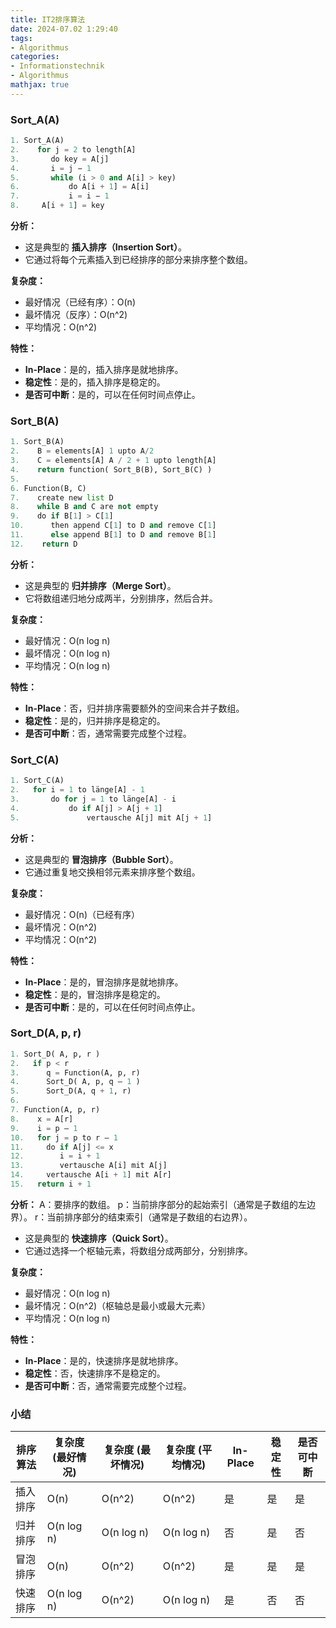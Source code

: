 ```yaml
---
title: IT2排序算法
date: 2024-07.02 1:29:40
tags:
- Algorithmus
categories:
- Informationstechnik
- Algorithmus
mathjax: true
---
```


### Sort_A(A)

```python
1. Sort_A(A)
2.    for j = 2 to length[A]
3.       do key = A[j]
4.       i = j − 1
5.       while (i > 0 and A[i] > key)
6.           do A[i + 1] = A[i]
7.           i = i − 1
8.     A[i + 1] = key
```

**分析：**
- 这是典型的 **插入排序（Insertion Sort）**。
- 它通过将每个元素插入到已经排序的部分来排序整个数组。

**复杂度：**
- 最好情况（已经有序）：O(n)
- 最坏情况（反序）：O(n^2)
- 平均情况：O(n^2)

**特性：**
- **In-Place**：是的，插入排序是就地排序。
- **稳定性**：是的，插入排序是稳定的。
- **是否可中断**：是的，可以在任何时间点停止。

### Sort_B(A)

```python
1. Sort_B(A)
2.    B = elements[A] 1 upto A/2
3.    C = elements[A] A / 2 + 1 upto length[A]
4.    return function( Sort_B(B), Sort_B(C) )
5. 
6. Function(B, C)
7.    create new list D
8.    while B and C are not empty
9.    do if B[1] > C[1]
10.      then append C[1] to D and remove C[1]
11.      else append B[1] to D and remove B[1]
12.    return D
```

**分析：**
- 这是典型的 **归并排序（Merge Sort）**。
- 它将数组递归地分成两半，分别排序，然后合并。

**复杂度：**
- 最好情况：O(n log n)
- 最坏情况：O(n log n)
- 平均情况：O(n log n)

**特性：**
- **In-Place**：否，归并排序需要额外的空间来合并子数组。
- **稳定性**：是的，归并排序是稳定的。
- **是否可中断**：否，通常需要完成整个过程。

### Sort_C(A)

```python
1. Sort_C(A)
2.   for i = 1 to länge[A] - 1
3.       do for j = 1 to länge[A] - i
4.           do if A[j] > A[j + 1]
5.               vertausche A[j] mit A[j + 1]
```

**分析：**
- 这是典型的 **冒泡排序（Bubble Sort）**。
- 它通过重复地交换相邻元素来排序整个数组。

**复杂度：**
- 最好情况：O(n)（已经有序）
- 最坏情况：O(n^2)
- 平均情况：O(n^2)

**特性：**
- **In-Place**：是的，冒泡排序是就地排序。
- **稳定性**：是的，冒泡排序是稳定的。
- **是否可中断**：是的，可以在任何时间点停止。

### Sort_D(A, p, r)

```python
1. Sort_D( A, p, r )
2.   if p < r
3.      q = Function(A, p, r)
4.      Sort_D( A, p, q – 1 )
5.      Sort_D(A, q + 1, r)
6.   
7. Function(A, p, r)
8.    x = A[r]
9.    i = p – 1
10.   for j = p to r – 1
11.     do if A[j] <= x
12.        i = i + 1
13.        vertausche A[i] mit A[j]
14.     vertausche A[i + 1] mit A[r]
15.   return i + 1
```

**分析：**
A：要排序的数组。
p：当前排序部分的起始索引（通常是子数组的左边界）。
r：当前排序部分的结束索引（通常是子数组的右边界）。
- 这是典型的 **快速排序（Quick Sort）**。
- 它通过选择一个枢轴元素，将数组分成两部分，分别排序。

**复杂度：**
- 最好情况：O(n log n)
- 最坏情况：O(n^2)（枢轴总是最小或最大元素）
- 平均情况：O(n log n)

**特性：**
- **In-Place**：是的，快速排序是就地排序。
- **稳定性**：否，快速排序不是稳定的。
- **是否可中断**：否，通常需要完成整个过程。

### 小结

| 排序算法   | 复杂度 (最好情况) | 复杂度 (最坏情况) | 复杂度 (平均情况) | In-Place | 稳定性 | 是否可中断 |
| ---------- | ----------------- | ----------------- | ----------------- | -------- | ------ | ---------- |
| 插入排序   | O(n)              | O(n^2)            | O(n^2)            | 是       | 是     | 是         |
| 归并排序   | O(n log n)        | O(n log n)        | O(n log n)        | 否       | 是     | 否         |
| 冒泡排序   | O(n)              | O(n^2)            | O(n^2)            | 是       | 是     | 是         |
| 快速排序   | O(n log n)        | O(n^2)            | O(n log n)        | 是       | 否     | 否         |
